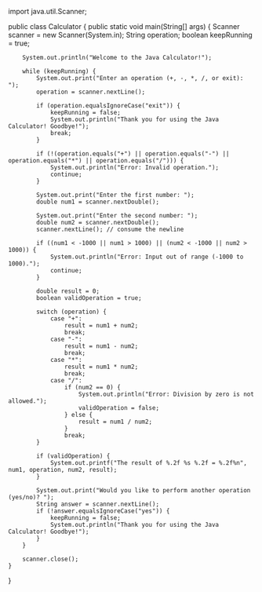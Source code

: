 import java.util.Scanner;

public class Calculator {
    public static void main(String[] args) {
        Scanner scanner = new Scanner(System.in);
        String operation;
        boolean keepRunning = true;

        System.out.println("Welcome to the Java Calculator!");

        while (keepRunning) {
            System.out.print("Enter an operation (+, -, *, /, or exit): ");
            operation = scanner.nextLine();

            if (operation.equalsIgnoreCase("exit")) {
                keepRunning = false;
                System.out.println("Thank you for using the Java Calculator! Goodbye!");
                break;
            }

            if (!(operation.equals("+") || operation.equals("-") || operation.equals("*") || operation.equals("/"))) {
                System.out.println("Error: Invalid operation.");
                continue;
            }

            System.out.print("Enter the first number: ");
            double num1 = scanner.nextDouble();

            System.out.print("Enter the second number: ");
            double num2 = scanner.nextDouble();
            scanner.nextLine(); // consume the newline

            if ((num1 < -1000 || num1 > 1000) || (num2 < -1000 || num2 > 1000)) {
                System.out.println("Error: Input out of range (-1000 to 1000).");
                continue;
            }

            double result = 0;
            boolean validOperation = true;

            switch (operation) {
                case "+":
                    result = num1 + num2;
                    break;
                case "-":
                    result = num1 - num2;
                    break;
                case "*":
                    result = num1 * num2;
                    break;
                case "/":
                    if (num2 == 0) {
                        System.out.println("Error: Division by zero is not allowed.");
                        validOperation = false;
                    } else {
                        result = num1 / num2;
                    }
                    break;
            }

            if (validOperation) {
                System.out.printf("The result of %.2f %s %.2f = %.2f%n", num1, operation, num2, result);
            }

            System.out.print("Would you like to perform another operation (yes/no)? ");
            String answer = scanner.nextLine();
            if (!answer.equalsIgnoreCase("yes")) {
                keepRunning = false;
                System.out.println("Thank you for using the Java Calculator! Goodbye!");
            }
        }

        scanner.close();
    }
}
